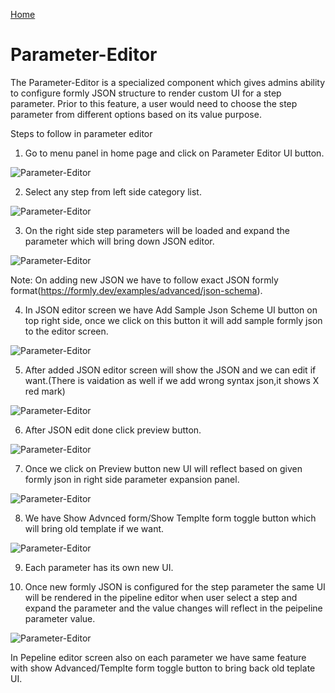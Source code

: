 [Home](readme.md)
# Parameter-Editor 
The Parameter-Editor is a specialized component which gives admins ability to configure formly JSON structure to render custom UI for a step parameter. Prior to this feature, a user would need to choose the step parameter from different options based on its value purpose.

Steps to follow in parameter editor

1) Go to menu panel in home page and click on Parameter Editor UI button. 

![Parameter-Editor](images/Home_Menu_ParameterScreen_Button.PNG)

2) Select any step from left side category list. 

![Parameter-Editor](images/Select_ParameterStep.PNG)

3) On the right side step parameters will be loaded and expand the parameter which will bring down JSON editor.

![Parameter-Editor](images/AfterClick_Parameter_Expansion_Panel.PNG)

Note: On adding new JSON we have to follow exact JSON formly format(https://formly.dev/examples/advanced/json-schema).

4) In JSON editor screen we have Add Sample Json Scheme UI button on top right side, once we click on this button it will add sample formly json to the editor screen. 

![Parameter-Editor](images/Add_Sample_Json_Schema_Button.PNG)

5) After added JSON editor screen will show the JSON and we can edit if want.(There is vaidation as well if we add wrong syntax json,it shows X red mark)

![Parameter-Editor](images/Json_Validation.PNG)

6) After JSON edit done click preview button.

![Parameter-Editor](images/parameter_editor.png) 

7) Once we click on Preview button new UI will reflect based on given formly json in right side parameter expansion panel.

![Parameter-Editor](images/Parameter_UI_Render.png) 

8) We have Show Advnced form/Show Templte form toggle button which will bring old template if we want.
  
  ![Parameter-Editor](images/Show_Adanvced_Show_Template.PNG) 

9) Each parameter has its own new UI.

10) Once new formly JSON is configured for the step parameter the same UI will be rendered in the pipeline editor when user select a step and expand the parameter and the value changes will reflect in the peipeline parameter value.

![Parameter-Editor](images/Pepeline_UI_with_parameter_JSON_added.png)

In Pepeline editor screen also on each parameter we have same feature with show Advanced/Templte form toggle button to bring back old teplate UI.
